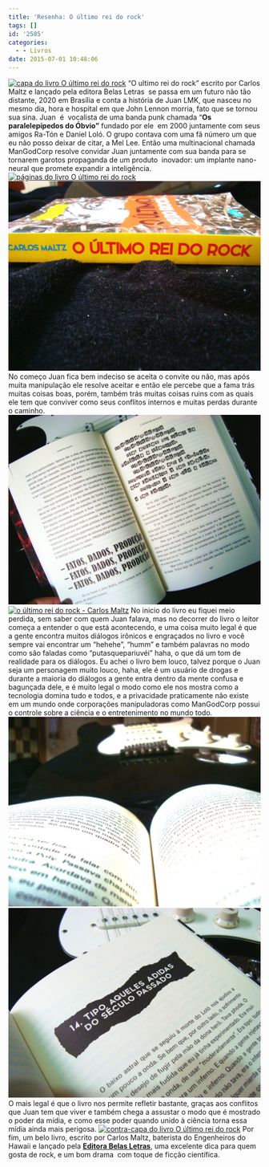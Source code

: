 ```yaml
---
title: 'Resenha: O último rei do rock'
tags: []
id: '2585'
categories:
  - - Livros
date: 2015-07-01 10:48:06
---
```


[![capa do livro O último rei do rock](/images/2015/06/capa-do-livro-O-último-rei-do-rock-1024x768.jpg)](/images/2015/06/capa-do-livro-O-último-rei-do-rock.jpg) “O ultimo rei do rock” escrito por Carlos Maltz e lançado pela editora Belas Letras  se passa em um futuro não tão distante, 2020 em Brasília e conta a história de Juan LMK, que nasceu no mesmo dia, hora e hospital em que John Lennon morria, fato que se tornou sua sina. Juan  é  vocalista de uma banda punk chamada “**Os paralelepípedos do Óbvio”** fundado por ele  em 2000 juntamente com seus amigos Ra-Tón e Daniel Loló. O grupo contava com uma fã número um que eu não posso deixar de citar, a Mel Lee. Então uma multinacional chamada ManGodCorp resolve convidar Juan juntamente com sua banda para se tornarem garotos propaganda de um produto  inovador: um implante nano-neural que promete expandir a inteligência. [![páginas do livro O último rei do rock](/images/2015/06/páginas-do-livro-O-ultimo-rei-do-rock-1024x768.jpg)](/images/2015/06/páginas-do-livro-O-ultimo-rei-do-rock.jpg) [![lombada do livro O último rei do rock](/images/2015/06/DSC03837-1024x768.jpg)](/images/2015/06/DSC03837.jpg) No começo Juan fica bem indeciso se aceita o convite ou não, mas após muita manipulação ele resolve aceitar e então ele percebe que a fama trás muitas coisas boas, porém, também trás muitas coisas ruins com as quais ele tem que conviver como seus conflitos internos e muitas perdas durante o caminho. [![páginas do livro o último rei do rock carlos](/images/2015/06/páginas-do-livro-o-último-rei-do-rock-carlos-1024x768.jpg)](/images/2015/06/páginas-do-livro-o-último-rei-do-rock-carlos.jpg) [![o último rei do rock - Carlos Maltz](/images/2015/06/o-último-rei-do-rock-Carlos-Maltz-1024x768.jpg)](/images/2015/06/o-último-rei-do-rock-Carlos-Maltz.jpg) No inicio do livro eu fiquei meio perdida, sem saber com quem Juan falava, mas no decorrer do livro o leitor começa a entender o que está acontecendo, e uma coisa muito legal é que a gente encontra muitos diálogos irônicos e engraçados no livro e você sempre vai encontrar um “hehehe”, “humm” e também palavras no modo como são faladas como “putasquepariuvéi” haha, o que dá um tom de realidade para os diálogos. Eu achei o livro bem louco, talvez porque o Juan seja um personagem muito louco, haha, ele é um usuário de drogas e durante a maioria do diálogos a gente entra dentro da mente confusa e bagunçada dele, e é muito legal o modo como ele nos mostra como a tecnologia domina tudo e todos, e a privacidade praticamente não existe em um mundo onde corporações manipuladoras como ManGodCorp possui o controle sobre a ciência e o entretenimento no mundo todo. [![Livro "O último rei do rock"](/images/2015/06/DSC03841-1024x768.jpg)](/images/2015/06/DSC03841.jpg) [![página do livro O último rei do rock](/images/2015/06/página-do-livro-O-último-rei-do-rock-1024x768.jpg)](/images/2015/06/página-do-livro-O-último-rei-do-rock.jpg) O mais legal é que o livro nos permite refletir bastante, graças aos conflitos que Juan tem que viver e também chega a assustar o modo que é mostrado o poder da mídia, e como esse poder quando unido à ciência torna essa mídia ainda mais perigosa. [![contra-capa do livro O último rei do rock](/images/2015/06/contra-capa-do-livro-O-último-rei-do-rock-1024x768.jpg)](/images/2015/06/contra-capa-do-livro-O-último-rei-do-rock.jpg) Por fim, um belo livro, escrito por Carlos Maltz, baterista do Engenheiros do Hawaii e lançado pela **[Editora Belas Letras](http://belasletras.com.br/detalhe-livro.php?t=O%20%C3%9Altimo%20Rei%20do%20Rock%20&livro=58)**, uma excelente dica para quem gosta de rock, e um bom drama  com toque de ficção científica.
